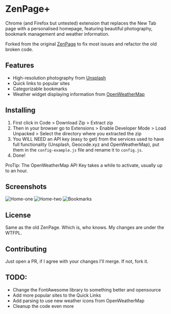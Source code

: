 # ZenPage+
Chrome (and Firefox but untested) extension that replaces the New Tab page with a personalised homepage, featuring beautiful photography, bookmark management and weather information.

Forked from the original [ZenPage](https://github.com/jack-doyle/zenpage) to fix most issues and refactor the old broken code.

## Features
* High-resolution photography from [Unsplash](https://unsplash.com)
* Quick links to popular sites
* Categorizable bookmarks
* Weather widget displaying information from [OpenWeatherMap](https://openweathermap.org/)

## Installing
1. First click in Code > Download Zip > Extract zip  
2. Then in your browser go to Extensions > Enable Developer Mode > Load Unpacked > Select the directory where you extracted the zip  
3. You WILL NEED an API key (easy to get) from the services used to have full functionality (Unsplash, Geocode.xyz and OpenWeatherMap), put them in the `config-example.js` file and rename it to `config.js`.  
4. Done!  
  
ProTip: The OpenWeatherMap API Key takes a while to activate, usually up to an hour.  

## Screenshots
![Home-one](/screenshots/valley.png?raw=true)
![Home-two](/screenshots/strawberries.png?raw=true)
![Bookmarks](/screenshots/bmarks.png?raw=true)

## License
Same as the old ZenPage. Which is, who knows. My changes are under the WTFPL.

## Contributing
Just open a PR, if I agree with your changes I'll merge. If not, fork it.

## TODO:
- Change the FontAwesome library to something better and opensource
- Add more popular sites to the Quick Links
- Add parsing to use new weather icons from OpenWeatherMap
- Cleanup the code even more
